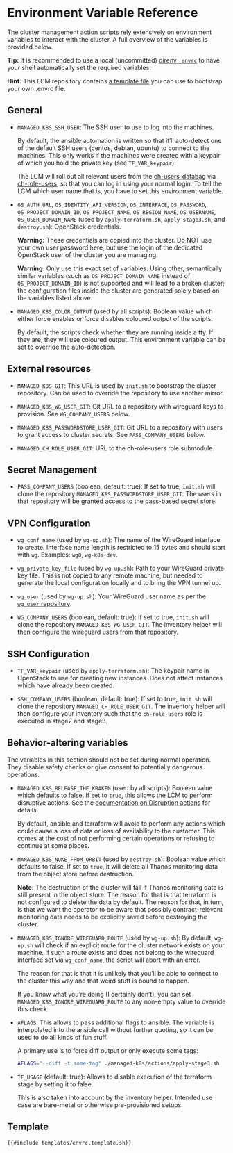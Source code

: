 # Environment Variable Reference

<!-- TODO: needs updating with current LCM -->

The cluster management action scripts rely extensively on environment variables
to interact with the cluster. A full overview of the variables is provided
below.

**Tip:** It is recommended to use a local (uncommitted)
[direnv `.envrc`](https://direnv.net/) to have your shell automatically set the
required variables.

**Hint:** This LCM repository contains
[a template file](../../jenkins/envrc.template.sh) you can use to bootstrap
your own .envrc file.

## General

- `MANAGED_K8S_SSH_USER`: The SSH user to use to log into the machines.

  By default, the ansible automation is written so that it’ll auto-detect one of
  the default SSH users (centos, debian, ubuntu) to connect to the machines.
  This only works if the machines were created with a keypair of which you hold
  the private key (see `TF_VAR_keypair`).

  The LCM will roll out all relevant users from the
  [ch-users-databag](https://gitlab.cloudandheat.com/configs/ch-users-databag/)
  via
  [ch-role-users](https://gitlab.cloudandheat.com/operations/ansible-roles/ch-role-users),
  so that you can log in using your normal login. To tell the LCM which user
  name that is, you have to set this environment variable.

- `OS_AUTH_URL`, `OS_IDENTITY_API_VERSION`, `OS_INTERFACE`, `OS_PASSWORD`,
  `OS_PROJECT_DOMAIN_ID`, `OS_PROJECT_NAME`, `OS_REGION_NAME`, `OS_USERNAME`,
  `OS_USER_DOMAIN_NAME` (used by `apply-terraform.sh`, `apply-stage3.sh`, and
  `destroy.sh`): OpenStack credentials.

  **Warning:** These credentials are copied into the cluster. Do NOT use your
  own user password here, but use the login of the dedicated OpenStack user of
  the cluster you are managing.

  **Warning:** Only use this exact set of variables. Using other, semantically
  similar variables (such as `OS_PROJECT_DOMAIN_NAME` instead of
  `OS_PROJECT_DOMAIN_ID`) is not supported and will lead to a broken cluster;
  the configuration files inside the cluster are generated solely based on the
  variables listed above.

- `MANAGED_K8S_COLOR_OUTPUT` (used by all scripts): Boolean value which either
  force enables or force disables coloured output of the scripts.

  By default, the scripts check whether they are running inside a tty. If they
  are, they will use coloured output. This environment variable can be set to
  override the auto-detection.

## External resources

- `MANAGED_K8S_GIT`: This URL is used by `init.sh` to bootstrap the cluster
  repository. Can be used to override the repository to use another mirror.

- `MANAGED_K8S_WG_USER_GIT`: Git URL to a repository with wireguard keys to
  provision. See `WG_COMPANY_USERS` below.

- `MANAGED_K8S_PASSWORDSTORE_USER_GIT`: Git URL to a repository with users to
  grant access to cluster secrets. See `PASS_COMPANY_USERS` below.

- `MANAGED_CH_ROLE_USER_GIT`: URL to the ch-role-users role submodule.

## Secret Management

- `PASS_COMPANY_USERS` (boolean, default: true): If set to true, `init.sh` will
  clone the repository `MANAGED_K8S_PASSWORDSTORE_USER_GIT`. The users in that
  repository will be granted access to the pass-based secret store.

## VPN Configuration

- `wg_conf_name` (used by `wg-up.sh`): The name of the WireGuard interface to
  create. Interface name length is restricted to 15 bytes and should start
  with `wg`. Examples: `wg0`, `wg-k8s-dev`.

- `wg_private_key_file` (used by `wg-up.sh`): Path to your WireGuard private
  key file. This is not copied to any remote machine, but needed to generate
  the local configuration locally and to bring the VPN tunnel up.

- `wg_user` (used by `wg-up.sh`): Your WireGuard user name as per the
  [`wg_user` repository](https://gitlab.cloudandheat.com/lcm/wg_user).

- `WG_COMPANY_USERS` (boolean, default: true): If set to true, `init.sh` will
  clone the repository `MANAGED_K8S_WG_USER_GIT`. The inventory helper will
  then configure the wireguard users from that repository.

## SSH Configuration

- `TF_VAR_keypair` (used by `apply-terraform.sh`): The keypair name in
  OpenStack to use for creating new instances. Does not affect instances which
  have already been created.

- `SSH_COMPANY_USERS` (boolean, default: true): If set to true, `init.sh` will
  clone the repository `MANAGED_CH_ROLE_USER_GIT`. The inventory helper will
  then configure your inventory such that the `ch-role-users` role is executed
  in stage2 and stage3.

## Behavior-altering variables

The variables in this section should not be set during normal operation. They
disable safety checks or give consent to potentially dangerous operations.

* `MANAGED_K8S_RELEASE_THE_KRAKEN` (used by all scripts): Boolean value which
  defaults to false. If set to `true`, this allows the LCM to perform disruptive
  actions. See the [documentation on Disruption actions](../code/index.md) for
  details.

  By default, ansible and terraform will avoid to perform any actions which
  could cause a loss of data or loss of availability to the customer. This comes
  at the cost of not performing certain operations or refusing to continue at
  some places.

* `MANAGED_K8S_NUKE_FROM_ORBIT` (used by `destroy.sh`): Boolean value which
  defaults to false. If set to `true`, it will delete all Thanos monitoring
  data from the object store before destruction.

  **Note:** The destruction of the cluster will fail if Thanos monitoring data
  is still present in the object store. The reason for that is that terraform
  is not configured to delete the data by default. The reason for that, in turn,
  is that we want the operator to be aware that possibly contract-relevant
  monitoring data needs to be explicitly saved before destroying the cluster.

* `MANAGED_K8S_IGNORE_WIREGUARD_ROUTE` (used by `wg-up.sh`): By default,
  `wg-up.sh` will check if an explicit route for the cluster network exists
  on your machine. If such a route exists and does not belong to the wireguard
  interface set via `wg_conf_name`, the script will abort with an error.

  The reason for that is that it is unlikely that you’ll be able to connect
  to the cluster this way and that weird stuff is bound to happen.

  If you know what you’re doing (I certainly don’t), you can set
  `MANAGED_K8S_IGNORE_WIREGUARD_ROUTE` to any non-empty value to override this
  check.

* `AFLAGS`: This allows to pass additional flags to ansible. The variable is
  interpolated into the ansible call without further quoting, so it can be used
  to do all kinds of fun stuff.

  A primary use is to force diff output or only execute some tags:

  ```bash
  AFLAGS="--diff -t some-tag" ./managed-k8s/actions/apply-stage3.sh
  ```

* `TF_USAGE` (default: true): Allows to disable execution of the terraform
  stage by setting it to false.

  This is also taken into account by the inventory helper. Intended use case
  are bare-metal or otherwise pre-provisioned setups.

## Template

```bash
{{#include templates/envrc.template.sh}}
```
